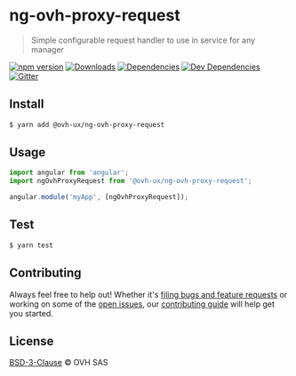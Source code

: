 # ng-ovh-proxy-request

> Simple configurable request handler to use in service for any manager

[![npm version](https://badgen.net/npm/v/@ovh-ux/ng-ovh-proxy-request)](https://www.npmjs.com/package/@ovh-ux/ng-ovh-proxy-request) [![Downloads](https://badgen.net/npm/dt/@ovh-ux/ng-ovh-proxy-request)](https://npmjs.com/package/@ovh-ux/ng-ovh-proxy-request) [![Dependencies](https://badgen.net/david/dep/ovh/manager/packages/components/ng-ovh-proxy-request)](https://npmjs.com/package/@ovh-ux/ng-ovh-proxy-request?activeTab=dependencies) [![Dev Dependencies](https://badgen.net/david/dev/ovh/manager/packages/components/ng-ovh-proxy-request)](https://npmjs.com/package/@ovh-ux/ng-ovh-proxy-request?activeTab=dependencies) [![Gitter](https://badgen.net/badge/gitter/ovh-ux/blue?icon=gitter)](https://gitter.im/ovh/ux)

## Install

```sh
$ yarn add @ovh-ux/ng-ovh-proxy-request
```

## Usage

```js
import angular from 'angular';
import ngOvhProxyRequest from '@ovh-ux/ng-ovh-proxy-request';

angular.module('myApp', [ngOvhProxyRequest]);
```

## Test

```sh
$ yarn test
```

## Contributing

Always feel free to help out! Whether it's [filing bugs and feature requests](https://github.com/ovh/manager/issues/new) or working on some of the [open issues](https://github.com/ovh/manager/issues), our [contributing guide](https://github.com/ovh/manager/blob/master/CONTRIBUTING.md) will help get you started.

## License

[BSD-3-Clause](LICENSE) © OVH SAS
